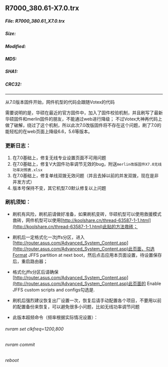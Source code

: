 ## R7000_380.61-X7.0.trx
 
##### File: R7000_380.61_X7.0.trx
##### Size: 
##### Modified: 
##### MD5: 
##### SHA1: 
##### CRC32: 

* * *
从7.0版本固件开始，网件机型的代码会跟随Votex的代码

需要说明的是，华硕在最近的官方固件中，加入了固件校验机制，并且刷写了最新华硕固件和merlin固件的朋友，不能通过web进行降级；
不过Votex大神再代码上做了破解，绕过了这个机制，所以此次7.0改版固件将不存在这个问题，刷了7.0的能轻松的在web页面上降级6.6，5.6等版本。
### 更新日志：
1. 在7.0基础上，修复无线专业设置页面不可用问题
2. 在7.0基础上，修复V大固件功率调节无效的bug，附送`merlin改版固件X7.0无线功率对照表.xlsx`
3. 在7.0基础上，修复单线双拨无效问题（并且去掉以前的并发双拨，现在是非并发方式）
4. 版本号保持不变，其它机型7.0默认修复以上问题

### 刷机须知：
* 刷机有风险，刷机前请做好准备，如果刷机变砖，华硕机型可以使用救援模式救砖，网件机型可以使用[http://koolshare.cn/thread-63587-1-1.html](http://koolshare.cn/thread-63587-1-1.html)此贴的方法救砖；
* 刷机后一定格式化一次jffs分区，进入[http://router.asus.com/Advanced_System_Content.asp](http://router.asus.com/Advanced_System_Content.asp)此页面，勾选Format JFFS partition at next boot，然后点击应用本页面设置，待设置保存后，重启路由器；
* 格式化jffs分区后请确保[http://router.asus.com/Advanced_System_Content.asp](http://router.asus.com/Advanced_System_Content.asp)此页面的 Enable JFFS custom scripts and configs勾选是.
* 刷机后强烈建议恢复出厂设置一次，恢复后请手动配置各个项目，不要用以前的配置备份来恢复，可以避免很多小问题，比如无线功率调节问题

* 此版本超频命令（频率根据实际情况设置）：
###### nvram set clkfreq=1200,800
###### nvram commit
###### reboot



